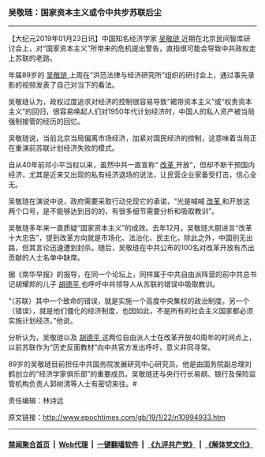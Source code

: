 ### 吴敬琏：国家资本主义或令中共步苏联后尘
------------------------

<p>
 【大纪元2019年01月23日讯】中国知名经济学家
 <a href="http://www.epochtimes.com/gb/tag/%E5%90%B4%E6%95%AC%E7%90%8F.html">
  吴敬琏
 </a>
 近期在北京民间智库研讨会上，对“国家资本主义”所带来的危机提出警告，直指很可能会导致中共政权走上苏联的老路。
</p>
<p>
 年届89岁的
 <a href="http://www.epochtimes.com/gb/tag/%E5%90%B4%E6%95%AC%E7%90%8F.html">
  吴敬琏
 </a>
 上周在“洪范法律与经济研究所”组织的研讨会上，通过事先录影的视频发表了自己对当下的看法。
</p>
<p>
 吴敬琏认为，政权过度追求对经济的控制很容易导致“裙带资本主义”或“权贵资本主义”的回归，很容易唤起人们对1950年代计划经济时，中国人的私人资产被当局强制接管的经历的回忆。
</p>
<p>
 吴敬琏说，当前北京当局偏离市场经济，加紧对国民经济的控制，这意味着当局正在重演前苏联计划经济失败的模式。
</p>
<p>
 自从40年前邓小平当权以来，虽然中共一直宣称“
 <a href="http://www.epochtimes.com/gb/tag/%E6%94%B9%E9%9D%A9.html">
  改革
 </a>
 开放”，但却不断干预国内经济，尤其是近来又出现的私有经济退场的说法，让民营企业家备受打击，信心全无。
</p>
<p>
 吴敬琏在演说中说，政府需要采取行动兑现它的承诺，“光是喊喊
 <a href="http://www.epochtimes.com/gb/tag/%E6%94%B9%E9%9D%A9.html">
  改革
 </a>
 和开放这两个口号，是不能够达到目的的，有很多细节需要分析和吸取教训”。
</p>
<p>
 吴敬琏多年来一直质疑“国家资本主义”的成效。去年12月，吴敬琏大胆进言“改革十大忠告”，提到改革方向就是市场化、法治化、民主化，除此之外，中国别无出路，但其言论迅速遭到封杀。随后，吴敬琏在中共公布的100名对改革开放有杰出贡献的人士名单中缺席。
</p>
<p>
 据《南华早报》的报导，在同一个论坛上，同样属于中共自由派阵营的前中共总书记胡耀邦的儿子
 <a href="http://www.epochtimes.com/gb/tag/%E8%83%A1%E5%BE%B7%E5%B9%B3.html">
  胡德平
 </a>
 也呼吁中共领导人从苏联的错误中吸取教训。
</p>
<p>
 “（苏联）其中一个致命的错误，就是实施一个高度中央集权的政治制度。另一个（错误），就是他们僵化的经济制度，也因如此，不是所有的社会主义国家都必须实施计划经济。”他说。
</p>
<p>
 分析认为，吴敬琏以及
 <a href="http://www.epochtimes.com/gb/tag/%E8%83%A1%E5%BE%B7%E5%B9%B3.html">
  胡德平
 </a>
 这两位自由派人士在改革开放40周年的时间点上，以前苏联作为“历史反面教材”向中共官方发出呼吁，意义非同寻常。
</p>
<p>
 89岁的吴敬琏目前担任中共国务院发展研究中心研究员。他是由国务院副总理刘鹤创立的“经济学家俱乐部”的重要成员。吴敬琏还与央行行长易纲、银行及保险监管机构负责人郭树清等人士有密切来往。#
</p>
<p>
 责任编辑：林诗远
</p>

原文链接：http://www.epochtimes.com/gb/19/1/22/n10994933.htm


------------------------
#### [禁闻聚合首页](https://github.com/gfw-breaker/banned-news/blob/master/README.md) &nbsp;|&nbsp; [Web代理](https://github.com/gfw-breaker/open-proxy/blob/master/README.md) &nbsp;|&nbsp; [一键翻墙软件](https://github.com/gfw-breaker/nogfw/blob/master/README.md) &nbsp;|&nbsp; [《九评共产党》](https://github.com/gfw-breaker/9ping.md/blob/master/README.md#九评之一评共产党是什么) &nbsp;|&nbsp; [《解体党文化》](https://github.com/gfw-breaker/jtdwh.md/blob/master/README.md#绪论)